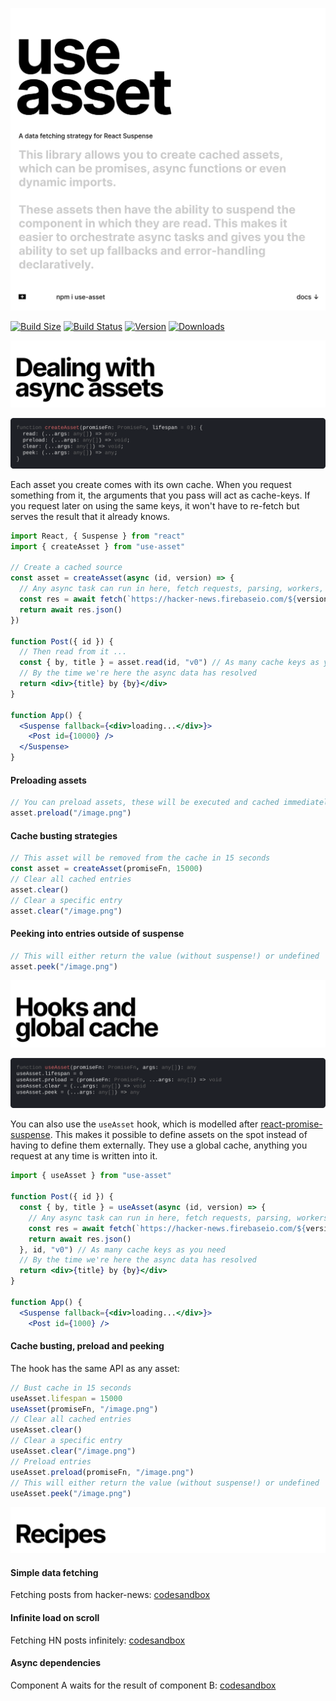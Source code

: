 <p align="left">
  <a id="cover" href="#cover"><img src="img/cover.svg" alt="This library allows you to create cached assets, which can be promises, async functions or even dynamic imports. These assets then have the ability to suspend the component in which they are read. This makes it easier to orchestrate async tasks and gives you the ability to set up fallbacks and error-handling declaratively." /></a>
</p>

[![Build Size](https://img.shields.io/bundlephobia/min/use-asset?label=bunlde%20size&style=flat&colorA=000000&colorB=000000)](https://bundlephobia.com/result?p=use-asset)
[![Build Status](https://img.shields.io/travis/pmndrs/use-asset/master?style=flat&colorA=000000&colorB=000000)](https://travis-ci.org/pmndrs/use-asset)
[![Version](https://img.shields.io/npm/v/use-asset?style=flat&colorA=000000&colorB=000000)](https://www.npmjs.com/package/use-asset)
[![Downloads](https://img.shields.io/npm/dt/use-asset.svg?style=flat&colorA=000000&colorB=000000)](https://www.npmjs.com/package/use-asset)

<p align="left">
  <a id="async-assets" href="#async-assets"><img src="img/async-assets.svg" alt="Dealing with async assets" /></a>
</p>

<p align="left">
  <a id="using-assets" href="#using-assets"><img src="img/createAsset.svg" alt="Types" /></a>
</p>

Each asset you create comes with its own cache. When you request something from it, the arguments that you pass will act as cache-keys. If you request later on using the same keys, it won't have to re-fetch but serves the result that it already knows.

```jsx
import React, { Suspense } from "react"
import { createAsset } from "use-asset"

// Create a cached source
const asset = createAsset(async (id, version) => {
  // Any async task can run in here, fetch requests, parsing, workers, promises, ...
  const res = await fetch(`https://hacker-news.firebaseio.com/${version}/item/${id}.json`)
  return await res.json()
})

function Post({ id }) {
  // Then read from it ...
  const { by, title } = asset.read(id, "v0") // As many cache keys as you need
  // By the time we're here the async data has resolved
  return <div>{title} by {by}</div>
}

function App() {
  <Suspense fallback={<div>loading...</div>}>
    <Post id={10000} />
  </Suspense>
}
```

#### Preloading assets

```jsx
// You can preload assets, these will be executed and cached immediately
asset.preload("/image.png")
```

#### Cache busting strategies

```jsx
// This asset will be removed from the cache in 15 seconds
const asset = createAsset(promiseFn, 15000)
// Clear all cached entries
asset.clear()
// Clear a specific entry
asset.clear("/image.png")
```

#### Peeking into entries outside of suspense

```jsx
// This will either return the value (without suspense!) or undefined
asset.peek("/image.png")
```

<p align="left">
  <a id="hooks-global-cache" href="#hooks-global-cache"><img src="img/hooks-global-cache.svg" alt="Hooks and global cache" /></a>
</p>

<p align="left">
  <a id="cover" href="#hooks-and-global-cache"><img src="img/useAsset.svg" alt="Types" /></a>
</p>

You can also use the `useAsset` hook, which is modelled after [react-promise-suspense](https://github.com/vigzmv/react-promise-suspense). This makes it possible to define assets on the spot instead of having to define them externally. They use a global cache, anything you request at any time is written into it.

```jsx
import { useAsset } from "use-asset"

function Post({ id }) {
  const { by, title } = useAsset(async (id, version) => {
    // Any async task can run in here, fetch requests, parsing, workers, promises, ...
    const res = await fetch(`https://hacker-news.firebaseio.com/${version}/item/${id}.json`)
    return await res.json()
  }, id, "v0") // As many cache keys as you need
  // By the time we're here the async data has resolved
  return <div>{title} by {by}</div>
}

function App() {
  <Suspense fallback={<div>loading...</div>}>
    <Post id={1000} />
```

#### Cache busting, preload and peeking

The hook has the same API as any asset:

```jsx
// Bust cache in 15 seconds
useAsset.lifespan = 15000
useAsset(promiseFn, "/image.png")
// Clear all cached entries
useAsset.clear()
// Clear a specific entry
useAsset.clear("/image.png")
// Preload entries
useAsset.preload(promiseFn, "/image.png")
// This will either return the value (without suspense!) or undefined
useAsset.peek("/image.png")
```

<p align="left">
  <a id="recipes" href="#recipes"><img src="img/recipes.svg" alt="Recipes" /></a>
</p>

#### Simple data fetching

Fetching posts from hacker-news: [codesandbox](https://codesandbox.io/s/use-asset-demo-forked-ji8ky)

#### Infinite load on scroll

Fetching HN posts infinitely: [codesandbox](https://codesandbox.io/s/use-asset-forked-ouzkc)

#### Async dependencies

Component A waits for the result of component B: [codesandbox](https://codesandbox.io/s/use-asset-dependency-70908)
